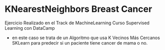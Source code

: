 # KNearestNeighbors Breast Cancer

Ejercicio Realizado en el Track de MachineLearning Curso Supervised Learning con DataCamp
- en este caso se trata de un Algoritmo que usa K Vecinos Más Cercanos SKLearn para predecir si un paciente tiene cancer de mama o no.